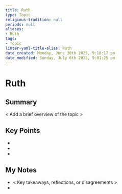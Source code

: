 ```yaml
---
title: Ruth
type: Topic
religious-tradition: null
periods: null
aliases:
- Ruth
tags:
- Topic
linter-yaml-title-alias: Ruth
date_created: Monday, June 30th 2025, 9:18:17 pm
date_modified: Sunday, July 6th 2025, 9:01:25 pm
---
```


# Ruth

## Summary
< Add a brief overview of the topic >

## Key Points
- 
- 
- 

## My Notes
- < Key takeaways, reflections, or disagreements >
- 